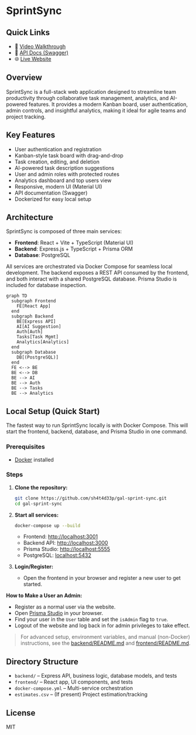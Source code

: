 # SprintSync

## Quick Links
- 🎥 [Video Walkthrough](https://www.loom.com/share/249d184a6b4c48248d4ee92146d10283)
- 📝 [API Docs (Swagger)](https://gal-sprint-sync-production.up.railway.app/api/docs/)
- 🌐 [Live Website](https://sprintsync.up.railway.app/)

## Overview
SprintSync is a full-stack web application designed to streamline team productivity through collaborative task management, analytics, and AI-powered features. It provides a modern Kanban board, user authentication, admin controls, and insightful analytics, making it ideal for agile teams and project tracking.

## Key Features
- User authentication and registration
- Kanban-style task board with drag-and-drop
- Task creation, editing, and deletion
- AI-powered task description suggestions
- User and admin roles with protected routes
- Analytics dashboard and top users view
- Responsive, modern UI (Material UI)
- API documentation (Swagger)
- Dockerized for easy local setup

## Architecture
SprintSync is composed of three main services:
- **Frontend**: React + Vite + TypeScript (Material UI)
- **Backend**: Express.js + TypeScript + Prisma ORM
- **Database**: PostgreSQL

All services are orchestrated via Docker Compose for seamless local development. The backend exposes a REST API consumed by the frontend, and both interact with a shared PostgreSQL database. Prisma Studio is included for database inspection.

```mermaid
graph TD
  subgraph Frontend
    FE[React App]
  end
  subgraph Backend
    BE[Express API]
    AI[AI Suggestion]
    Auth[Auth]
    Tasks[Task Mgmt]
    Analytics[Analytics]
  end
  subgraph Database
    DB[(PostgreSQL)]
  end
  FE <--> BE
  BE <--> DB
  BE --> AI
  BE --> Auth
  BE --> Tasks
  BE --> Analytics
```

## Local Setup (Quick Start)
The fastest way to run SprintSync locally is with Docker Compose. This will start the frontend, backend, database, and Prisma Studio in one command.

### Prerequisites
- [Docker](https://www.docker.com/get-started) installed

### Steps
1. **Clone the repository:**
   ```sh
   git clone https://github.com/sh4t4d33p/gal-sprint-sync.git
   cd gal-sprint-sync
   ```
2. **Start all services:**
   ```sh
   docker-compose up --build
   ```
   - Frontend: [http://localhost:3001](http://localhost:3001)
   - Backend API: [http://localhost:3000](http://localhost:3000)
   - Prisma Studio: [http://localhost:5555](http://localhost:5555)
   - PostgreSQL: [localhost:5432](localhost:5432)

3. **Login/Register:**
   - Open the frontend in your browser and register a new user to get started.

**How to Make a User an Admin:**
- Register as a normal user via the website.
- Open [Prisma Studio](http://localhost:5555) in your browser.
- Find your user in the `User` table and set the `isAdmin` flag to `true`.
- Logout of the website and log back in for admin privileges to take effect.

> For advanced setup, environment variables, and manual (non-Docker) instructions, see the [backend/README.md](./backend/README.md) and [frontend/README.md](./frontend/README.md).

## Directory Structure
- `backend/` – Express API, business logic, database models, and tests
- `frontend/` – React app, UI components, and tests
- `docker-compose.yml` – Multi-service orchestration
- `estimates.csv` – (If present) Project estimation/tracking

## License
MIT

